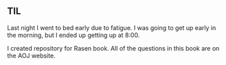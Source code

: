 ## TIL

Last night I went to bed early due to fatigue. I was going to get up early in the morning, but I ended up getting up at 8:00.

I created repository for Rasen book. All of the questions in this book are on the AOJ website.
